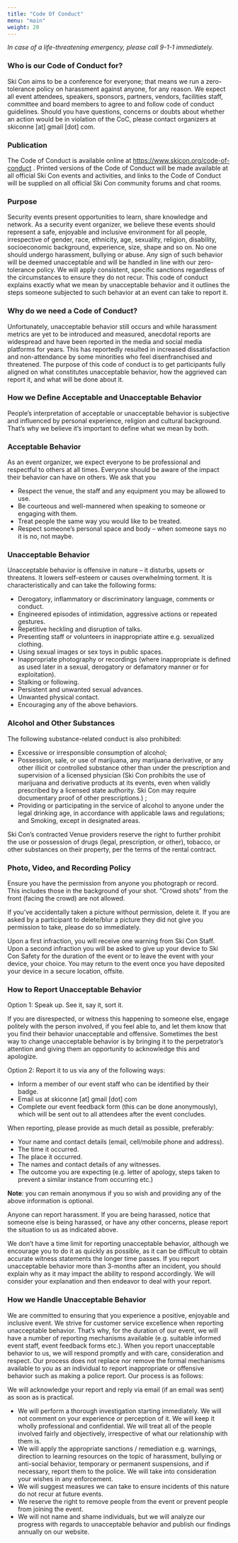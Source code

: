 ```yaml
---
title: "Code Of Conduct"
menu: "main"
weight: 20
---
```


*In case of a life-threatening emergency, please call 9-1-1 immediately.*

 

### Who is our Code of Conduct for?

Ski Con aims to be a conference for everyone; that means we run a zero-tolerance policy on harassment against anyone, for any reason. We expect all event attendees, speakers, sponsors, partners, vendors, facilities staff, committee and board members to agree to and follow code of conduct guidelines. Should you have questions, concerns or doubts about whether an action would be in violation of the CoC, please contact organizers at skiconne [at] gmail [dot] com. 


### Publication

The Code of Conduct is available online at https://www.skicon.org/code-of-conduct . Printed versions of the Code of Conduct will be made available at all official Ski Con events and activities, and links to the Code of Conduct will be supplied on all official Ski Con community forums and chat rooms.


### Purpose

Security events present opportunities to learn, share knowledge and network. As a security event organizer, we believe these events should represent a safe, enjoyable and inclusive environment for all people, irrespective of gender, race, ethnicity, age, sexuality, religion, disability, socioeconomic background, experience, size, shape and so on. No one should undergo harassment, bullying or abuse. Any sign of such behavior will be deemed unacceptable and will be handled in line with our zero-tolerance policy. We will apply consistent, specific sanctions regardless of the circumstances to ensure they do not recur. This code of conduct explains exactly what we mean by unacceptable behavior and it outlines the steps someone subjected to such behavior at an event can take to report it.


### Why do we need a Code of Conduct?

Unfortunately, unacceptable behavior still occurs and while harassment metrics are yet to be introduced and measured, anecdotal reports are widespread and have been reported in the media and social media platforms for years. This has reportedly resulted in increased dissatisfaction and non-attendance by some minorities who feel disenfranchised and threatened. The purpose of this code of conduct is to get participants fully aligned on what constitutes unacceptable behavior, how the aggrieved can report it, and what will be done about it.


### How we Define Acceptable and Unacceptable Behavior

People’s interpretation of acceptable or unacceptable behavior is subjective and influenced by personal experience, religion and cultural background. That’s why we believe it’s important to define what we mean by both.

 

### Acceptable Behavior

As an event organizer, we expect everyone to be professional and respectful to others at all times. Everyone should be aware of the impact their behavior can have on others. We ask that you


- Respect the venue, the staff and any equipment you may be allowed to use.
- Be courteous and well-mannered when speaking to someone or engaging with them.
- Treat people the same way you would like to be treated.
- Respect someone’s personal space and body – when someone says no it is no, not maybe.

 

### Unacceptable Behavior

Unacceptable behavior is offensive in nature – it disturbs, upsets or threatens. It lowers self-esteem or causes overwhelming torment. It is characteristically and can take the following forms:

- Derogatory, inflammatory or discriminatory language, comments or conduct.
- Engineered episodes of intimidation, aggressive actions or repeated gestures.
- Repetitive heckling and disruption of talks.
- Presenting staff or volunteers in inappropriate attire e.g. sexualized clothing.
- Using sexual images or sex toys in public spaces.
- Inappropriate photography or recordings (where inappropriate is defined as used later in a sexual, derogatory or defamatory manner or for exploitation).
- Stalking or following.
- Persistent and unwanted sexual advances.
- Unwanted physical contact.
- Encouraging any of the above behaviors.

 

### Alcohol and Other Substances

The following substance-related conduct is also prohibited:

- Excessive or irresponsible consumption of alcohol;
- Possession, sale, or use of marijuana, any marijuana derivative, or any other illicit or controlled substance other than under the prescription and supervision of a licensed physician (Ski Con prohibits the use of marijuana and derivative products at its events, even when validly prescribed by a licensed state authority. Ski Con may require documentary proof of other prescriptions.) ;
- Providing or participating in the service of alcohol to anyone under the legal drinking age, in accordance with applicable laws and regulations; and
Smoking, except in designated areas.

 

Ski Con’s contracted Venue providers reserve the right to further prohibit the use or possession of drugs (legal, prescription, or other), tobacco, or other substances on their property, per the terms of the rental contract.


### Photo, Video, and Recording Policy

Ensure you have the permission from anyone you photograph or record. This includes those in the background of your shot. “Crowd shots” from the front (facing the crowd) are not allowed.

If you’ve accidentally taken a picture without permission, delete it. If you are asked by a participant to delete/blur a picture they did not give you permission to take, please do so immediately.

Upon a first infraction, you will receive one warning from Ski Con Staff. Upon a second infraction you will be asked to give up your device to Ski Con Safety for the duration of the event or to leave the event with your device, your choice. You may return to the event once you have deposited your device in a secure location, offsite.


### How to Report Unacceptable Behavior

 

Option 1: Speak up. See it, say it, sort it.

If you are disrespected, or witness this happening to someone else, engage politely with the person involved, if you feel able to, and let them know that you find their behavior unacceptable and offensive. Sometimes the best way to change unacceptable behavior is by bringing it to the perpetrator’s attention and giving them an opportunity to acknowledge this and apologize.

 

Option 2: Report it to us via any of the following ways:

- Inform a member of our event staff who can be identified by their badge.
- Email us at skiconne [at] gmail [dot] com
- Complete our event feedback form (this can be done anonymously), which will be sent out to all attendees after the event concludes.

 

When reporting, please provide as much detail as possible, preferably:

- Your name and contact details (email, cell/mobile phone and address).
- The time it occurred.
- The place it occurred.
- The names and contact details of any witnesses.
- The outcome you are expecting (e.g. letter of apology, steps taken to prevent a similar instance from occurring etc.)

 

**Note**: you can remain anonymous if you so wish and providing any of the above information is optional.

Anyone can report harassment. If you are being harassed, notice that someone else is being harassed, or have any other concerns, please report the situation to us as indicated above.

We don’t have a time limit for reporting unacceptable behavior, although we encourage you to do it as quickly as possible, as it can be difficult to obtain accurate witness statements the longer time passes. If you report unacceptable behavior more than 3-months after an incident, you should explain why as it may impact the ability to respond accordingly. We will consider your explanation and then endeavor to deal with your report.


### How we Handle Unacceptable Behavior

We are committed to ensuring that you experience a positive, enjoyable and inclusive event. We strive for customer service excellence when reporting unacceptable behavior. That’s why, for the duration of our event, we will have a number of reporting mechanisms available (e.g. suitable informed event staff, event feedback forms etc.). When you report unacceptable behavior to us, we will respond promptly and with care, consideration and respect. Our process does not replace nor remove the formal mechanisms available to you as an individual to report inappropriate or offensive behavior such as making a police report. Our process is as follows:

We will acknowledge your report and reply via email (if an email was sent) as soon as is practical.
- We will perform a thorough investigation starting immediately. We will not comment on your experience or perception of it. We will keep it wholly professional and confidential. We will treat all of the people involved fairly and objectively, irrespective of what our relationship with them is.
- We will apply the appropriate sanctions / remediation e.g. warnings, direction to learning resources on the topic of harassment, bullying or anti-social behavior, temporary or permanent suspensions, and if necessary, report them to the police. We will take into consideration your wishes in any enforcement.
- We will suggest measures we can take to ensure incidents of this nature do not recur at future events.
- We reserve the right to remove people from the event or prevent people from joining the event.
- We will not name and shame individuals, but we will analyze our progress with regards to unacceptable behavior and publish our findings annually on our website.
